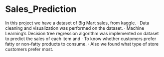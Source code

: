 # Sales_Prediction
In this project we have a dataset of Big Mart sales, from kaggle.  ·     Data cleaning and visualization was performed on the dataset.  ·     Machine Learning’s Decision tree regression algorithm was implemented on dataset to predict the sales of each item and  ·     To know whether customers prefer fatty or non-fatty products to consume.  ·     Also we found what type of store customers prefer most.
